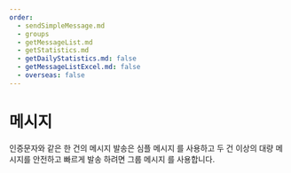 ```yaml
---
order:
  - sendSimpleMessage.md
  - groups
  - getMessageList.md
  - getStatistics.md
  - getDailyStatistics.md: false
  - getMessageListExcel.md: false
  - overseas: false
---
```


# 메시지

인증문자와 같은 한 건의 메시지 발송은 심플 메시지 를 사용하고 두 건 이상의 대량 메시지를 안전하고 빠르게 발송 하려면 그룹 메시지 를 사용합니다.


